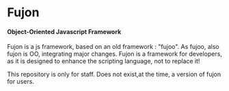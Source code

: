 Fujon
=====

#### Object-Oriented Javascript Framework

Fujon is a js framework, based on an old framework : "fujoo".
As fujoo, also fujon is OO, integrating major changes.
Fujon is a framework for developers, as it is designed to enhance the scripting language, not to replace it!

This repository is only for staff. Does not exist,at the time, a version of fujon for users.
